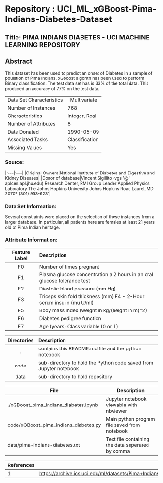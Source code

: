 # Repository : UCI_ML_xGBoost-Pima-Indians-Diabetes-Dataset

## Title: PIMA INDIANS DIABETES - UCI MACHINE LEARNING REPOSITORY
## Abstract
This dataset has been used to predict an onset of Diabetes in a sample of poulation of Pima Indians. xGboost algorith has been used to perform Binary classification.
The test data set has is 33% of the total data. This produced an accuracy of 77% on the test data.


|    |   |
|:---|:---|
Data Set Characteristics|  Multivariate
Number of Instances|768
Characteristics|Integer, Real 
Number of Attributes|8 
Date Donated|1990-05-09 
Associated Tasks|Classification 
Missing Values|Yes 
### Source:
|:---|:---|
|Original Owners|National Institute of Diabetes and Digestive and Kidney Diseases|
|Donor of database|Vincent Sigillito (vgs '@' aplcen.apl.jhu.edu) Research Center, RMI Group Leader Applied Physics Laboratory The Johns Hopkins University Johns Hopkins Road Laurel, MD 20707 (301) 953-6231|

### Data Set Information:
Several constraints were placed on the selection of these instances from a larger database. In particular, all patients here are females at least 21 years old of Pima Indian heritage.

### Attribute Information:
|Feature Label | Description |
|:---:|:---|
F0 | Number of times pregnant
F1 | Plasma glucose concentration a 2 hours in an oral glucose tolerance test 
F2 | Diastolic blood pressure (mm Hg) 
F3 |Triceps skin fold thickness (mm) F4 - 2-Hour serum insulin (mu U/ml)
F5 | Body mass index (weight in kg/(height in m)^2) 
F6 | Diabetes pedigree function
F7 | Age (years) Class variable (0 or 1)


|Directories | Description|
|:---:|:---|
|.| contains  this README.md file and the python notebook
|code| sub-directory to hold the Python code saved from Jupyter notebook
|data| sub-directory to hold   repository

|File|Description
|---------|-------------------------------------------------------------------------------------------------------------------
|./xGBoost_pima_indians_diabetes.ipynb| Jupyter notebook viewable with nbviewer
|code/xGBoost_pima_indians_diabetes.py | Main python program  file saved from notebook
|data/pima-indians-diabetes.txt|  Text file containing the data seperated by comma
 
 |References | |
 :---|:---|
 1|<https://archive.ics.uci.edu/ml/datasets/Pima+Indians+Diabetes>
 
 



